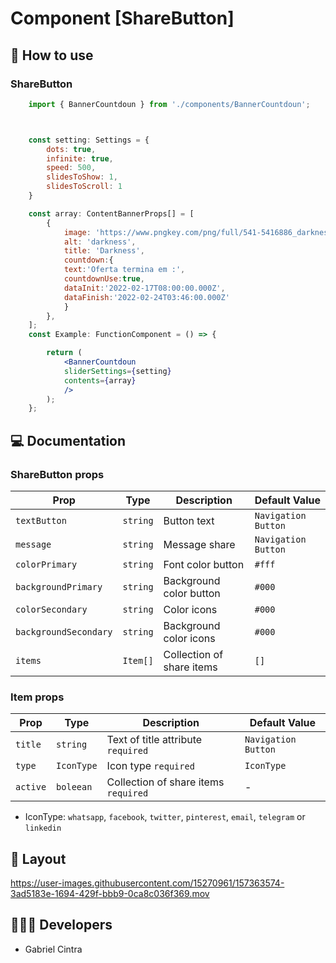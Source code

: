 # Component [ShareButton]


## 🚀 How to use

### ShareButton
```jsx
    import { BannerCountdoun } from './components/BannerCountdoun';



    const setting: Settings = {
        dots: true,
        infinite: true,
        speed: 500,
        slidesToShow: 1,
        slidesToScroll: 1
    }

    const array: ContentBannerProps[] = [
        {
            image: 'https://www.pngkey.com/png/full/541-5416886_darkness.png',
            alt: 'darkness',
            title: 'Darkness',
            countdown:{
            text:'Oferta termina em :',
            countdownUse:true,
            dataInit:'2022-02-17T08:00:00.000Z',
            dataFinish:'2022-02-24T03:46:00.000Z'
            }
        },
    ];
    const Example: FunctionComponent = () => {

        return (
            <BannerCountdoun
            sliderSettings={setting}
            contents={array}
            />
        );
    };

```

## 💻 Documentation

### ShareButton props

| Prop | Type | Description                                                                                                                                         | Default Value |
| --------- | -------- | ------------------------------------------------------------------------------------------------------------------------------------------------------- | ----------------- |
| `textButton`  | `string` | Button text | `Navigation Button`|
| `message`  | `string` | Message share | `Navigation Button`|
| `colorPrimary`  | `string` | Font color button | `#fff`|
| `backgroundPrimary`  | `string` | Background color button | `#000`|
| `colorSecondary`  | `string` | Color icons | `#000`|
| `backgroundSecondary`  | `string` | Background color icons | `#000`|
| `items`  | `Item[]` | Collection of share items | `[]`|

### Item props
| Prop | Type | Description                                                                                                                                         | Default Value |
| --------- | -------- | ------------------------------------------------------------------------------------------------------------------------------------------------------- | ----------------- |
| `title`  | `string` | Text of title attribute `required` | `Navigation Button`|
| `type`  | `IconType` | Icon type `required` | `IconType`|
| `active`  | `boleean` | Collection of share items `required`| - |

- IconType: `whatsapp`, `facebook`, `twitter`, `pinterest`, `email`, `telegram` or `linkedin`
## 🔖 Layout

<p align="center">
    

https://user-images.githubusercontent.com/15270961/157363574-3ad5183e-1694-429f-bbb9-0ca8c036f369.mov
    

</p>

## 👨🏻‍💻 Developers
- Gabriel Cintra


